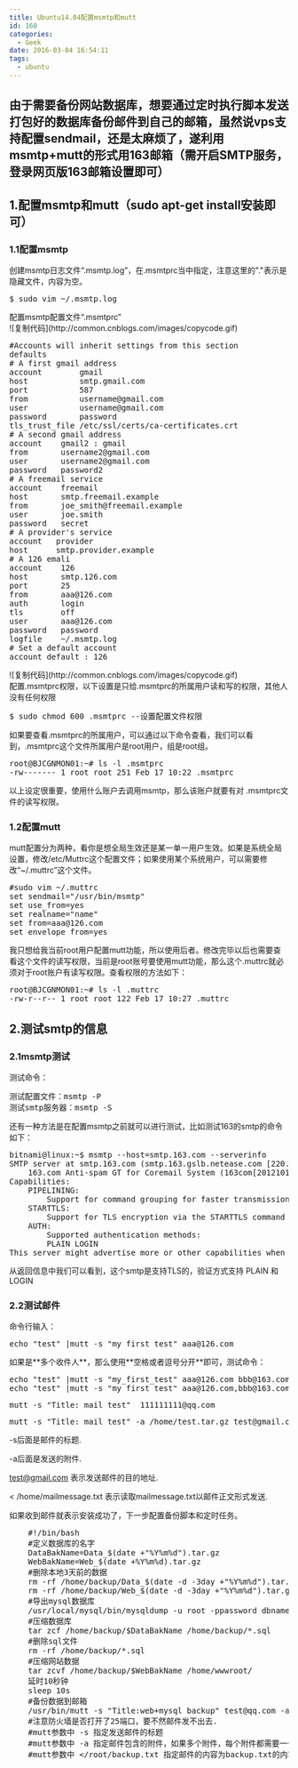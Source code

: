 ```yaml
---
title: Ubuntu14.04配置msmtp和mutt
id: 160
categories:
  - Geek
date: 2016-03-04 16:54:11
tags:
  - ubuntu
---
```


<div>

## 由于需要备份网站数据库，想要通过定时执行脚本发送打包好的数据库备份邮件到自己的邮箱，虽然说vps支持配置sendmail，还是太麻烦了，遂利用msmtp+mutt的形式用163邮箱（需开启SMTP服务，登录网页版163邮箱设置即可）

## 1.配置msmtp和mutt（sudo apt-get install安装即可）

</div>

### **1.1配置msmtp**

<div>创建msmtp日志文件“.msmtp.log”，在.msmtprc当中指定，注意这里的"."表示是隐藏文件，内容为空。</div>
<div>
<div class="cnblogs_code">
<pre class="">$ sudo vim ~/.msmtp.log</pre>
</div>
配置msmtp配置文件“.msmtprc”
<div class="cnblogs_code">
<div class="cnblogs_code_toolbar"><span class="cnblogs_code_copy"><a title="复制代码">![复制代码](http://common.cnblogs.com/images/copycode.gif)</a></span></div>
<pre class="">#Accounts will inherit settings from this section
defaults
# A first gmail address
account        gmail
host           smtp.gmail.com
port           587
from           username@gmail.com
user           username@gmail.com
password       password
tls_trust_file /etc/ssl/certs/ca-certificates.crt
# A second gmail address
account    gmail2 : gmail
from       username2@gmail.com
user       username2@gmail.com
password   password2
# A freemail service
account    freemail
host       smtp.freemail.example
from       joe_smith@freemail.example
user       joe.smith
password   secret
# A provider's service
account   provider
host      smtp.provider.example
# A 126 emali
account    126
host       smtp.126.com
port       25
from       aaa@126.com
auth       login
tls        off
user       aaa@126.com
password   password
logfile    ~/.msmtp.log
# Set a default account
account default : 126</pre>
<div class="cnblogs_code_toolbar"><span class="cnblogs_code_copy"><a title="复制代码">![复制代码](http://common.cnblogs.com/images/copycode.gif)</a></span></div>
</div>
配置.msmtprc权限，以下设置是只给.msmtprc的所属用户读和写的权限，其他人没有任何权限

</div>
<div>
<div class="cnblogs_code">
<pre>$ sudo chmod 600 .msmtprc --设置配置文件权限</pre>
</div>
如果要查看.msmtprc的所属用户，可以通过以下命令查看，我们可以看到，.msmtprc这个文件所属用户是root用户，组是root组。
<div class="cnblogs_code">
<pre>root@BJCGNMON01:~# ls -l .msmtprc 
-rw------- 1 root root 251 Feb 17 10:22 .msmtprc</pre>
</div>
以上设定很重要，使用什么账户去调用msmtp，那么该账户就要有对 .msmtprc文件的读写权限。

</div>

### **1.2配置mutt**

<div>mutt配置分为两种，看你是想全局生效还是某一单一用户生效。如果是系统全局设置，修改/etc/Muttrc这个配置文件；如果使用某个系统用户，可以需要修改“~/.muttrc”这个文件。</div>
<div>
<div class="cnblogs_code">
<pre class="">#sudo vim ~/.muttrc
set sendmail="/usr/bin/msmtp"
set use_from=yes
set realname="name"
set from=aaa@126.com
set envelope_from=yes</pre>
</div>
我只想给我当前root用户配置mutt功能，所以使用后者。修改完毕以后也需要查看这个文件的读写权限，当前是root账号要使用mutt功能，那么这个.muttrc就必须对于root账户有读写权限。查看权限的方法如下：
<div class="cnblogs_code">
<pre>root@BJCGNMON01:~# ls -l .muttrc 
-rw-r--r-- 1 root root 122 Feb 17 10:27 .muttrc</pre>
</div>

## **2.测试smtp的信息**

</div>

### **2.1msmtp测试**

测试命令：
<div>
<div class="cnblogs_code">
<pre>测试配置文件：msmtp -P
测试smtp服务器：msmtp -S</pre>
</div>
还有一种方法是在配置msmtp之前就可以进行测试，比如测试163的smtp的命令如下：

</div>
<div>
<div class="cnblogs_code">
<pre class="">bitnami@linux:~$ msmtp --host=smtp.163.com --serverinfo
SMTP server at smtp.163.com (smtp.163.gslb.netease.com [220.181.12.18]), port 25:
    163.com Anti-spam GT for Coremail System (163com[20121016])
Capabilities:
    PIPELINING:
        Support for command grouping for faster transmission
    STARTTLS:
        Support for TLS encryption via the STARTTLS command
    AUTH:
        Supported authentication methods:
        PLAIN LOGIN
This server might advertise more or other capabilities when TLS is active.</pre>
</div>
从返回信息中我们可以看到，这个smtp是支持TLS的，验证方式支持 PLAIN 和 LOGIN

</div>

### **2.2测试邮件**

<div>命令行输入：</div>
<div>
<div class="cnblogs_code">
<pre class="">echo "test" |mutt -s "my_first_test" aaa@126.com</pre>
</div>
如果是**多个收件人**，那么使用**空格或者逗号分开**即可，测试命令：
<div class="cnblogs_code">
<pre class="">echo "test" |mutt -s "my_first_test" aaa@126.com bbb@163.com
echo "test" |mutt -s "my_first_test" aaa@126.com,bbb@163.com</pre>
<pre class="">mutt -s "Title: mail test"  111111111@qq.com</pre>
<pre class="">mutt -s "Title: mail test" -a /home/test.tar.gz test@gmail.com &lt; /home/mailmessage.txt</pre>
-s后面是邮件的标题.

-a后面是发送的附件.

test@gmail.com 表示发送邮件的目的地址.

&lt; /home/mailmessage.txt 表示读取mailmessage.txt以邮件正文形式发送.

如果收到邮件就表示安装成功了，下一步配置备份脚本和定时任务。
<pre class="lang:sh decode:true">    #!/bin/bash
    #定义数据库的名字
    DataBakName=Data_$(date +"%Y%m%d").tar.gz
    WebBakName=Web_$(date +%Y%m%d).tar.gz
    #删除本地3天前的数据
    rm -rf /home/backup/Data_$(date -d -3day +"%Y%m%d").tar.gz
    rm -rf /home/backup/Web_$(date -d -3day +"%Y%m%d").tar.gz
    #导出mysql数据库
    /usr/local/mysql/bin/mysqldump -u root -ppassword dbname &gt; /home/backup/seeke.sql
    #压缩数据库
    tar zcf /home/backup/$DataBakName /home/backup/*.sql
    #删除sql文件
    rm -rf /home/backup/*.sql
    #压缩网站数据
    tar zcvf /home/backup/$WebBakName /home/wwwroot/
    延时10秒钟
    sleep 10s
    #备份数据到邮箱
    /usr/bin/mutt -s "Title:web+mysql backup" test@qq.com -a /home/backup/$DataBakName -a /home/backup/$WebBakName &lt;/home/backup/backup.txt
    #注意防火墙是否打开了25端口，要不然邮件发不出去.
    #mutt参数中 -s 指定发送邮件的标题
    #mutt参数中 -a 指定邮件包含的附件，如果多个附件，每个附件都需要一个 -a 参数
    #mutt参数中 &lt;/root/backup.txt 指定邮件的内容为backup.txt的内容</pre>
&nbsp;

</div>
</div>